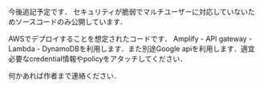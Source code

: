 今後追記予定です．
セキュリティが脆弱でマルチユーザーに対応していないためソースコードのみ公開しています．

AWSでデプロイすることを想定されたコードです．
Amplify - API gateway - Lambda - DynamoDBを利用します．また別途Google apiを利用します．適宜必要なcredential情報やpolicyをアタッチしてください．

何かあれば作者まで連絡ください．
